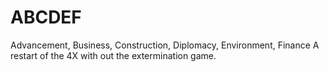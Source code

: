 # ABCDEF
Advancement, Business, Construction, Diplomacy, Environment, Finance
A restart of the 4X with out the extermination game.

